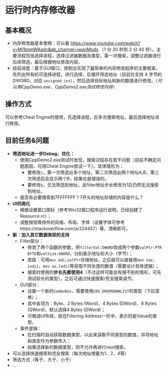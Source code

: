 # 运行时内存修改器

## 基本概况

- 内存修改器基本使用：可以看 https://www.youtube.com/watch?v=Mj1bnmWAadc&ab_channel=iwanMods （1 分 20 秒到 2 分 40 秒）。主要流程包括选择进程，选择过滤器数据及类型，第一次搜索，调整过滤器进行后续筛选，最后根据地址修改内容。
- 目前进度：基于GUI窗口、控制台实现了最简单的内存修改程序的主要框架。先列出所有的可选择进程，进行选择，后循环筛选地址（目前仅支持 4 字节的 DWORD，对应 `unsigned int`），然后选择目标地址和新的数值进行修改。（*可以用CppDemo.exe、CppDemo2.exe测试修改内存*）

## 操作方式

可以参考Cheat Engine的使用，先选择进程，后多次搜索地址，最后选择地址进行修改。

## 目前任务&问题

- **筛选地址进一步Debug、优化：**
  - 使用CppDemo2.exe测试时发现，搜索过程存在若干问题（目前不确定问题原因，可用Cheat Engine尝试一下）。具体情形为：
    - 要修改`c`，第一次筛选出多个地址，第二次筛选出两个地址A,B，第三次筛选后会显示两个B，结果也是错误的。
    - 要修改`b`，无法筛选到地址，且filter地址步长修改为1后仍然无法搜索到地址。
  - 是否有必要搜索到7FFFFFFF？7开头的地址存储的内容是什么？
- **UI的美化**
  - 根据设置窗口图标（参考Win32窗口程序运行说明，已经创建了Resource.rc）；
  - 调整按钮等控件的风格、布局、字体（设置字体可参考https://stackoverflow.com/a/224457）等，清晰即可。
- **新：加入其它数据类型的支持**
  - Filter部分：
    - 修改了两个函数的参数，把`filterVal:DWORD`改成两个参数`valPtr:PTR BYTE`和`valSize:DWORD`，分别表示地址和大小（字节）；
    - 思路：可用`mov edi,valPtr`存储地址，之后就可以直接用`mov eax,[edi]`、`mov ax,[edi]`等获取不同长度的数值（需要设计具体逻辑）；
    - 搜索时使用的**步长先都使用4**（不过这样可能会有搜不到的情形，可先测试较长的类型），之后可通过快速搜索/完全搜索调节。
  - GUI部分：
    - 设置一个新的`ComboBox`，需要使用`CBS_DROPDOWNLIST`的类型（下拉菜单）；
    - 其中各项为：Byte、2 Bytes (Word)、4 Bytes (DWord)、8 Bytes (QWord)，默认选择4 Bytes (DWord)；
    - 可微调UI布局，放在Filtering Address一栏中，表示的是Value的类型。
  - 事件逻辑：
    - 在扫描时自动获取数据类型，以此来读取不同类型的数值，并将地址和类型作为参数传入；
    - 如果选择新的数据类型，则不允许再进行next搜索。
- 可以选择快速搜索和完全搜索（每次地址增量为1、2、4等）
- 筛选方式（等于、大于、小于）
- ...